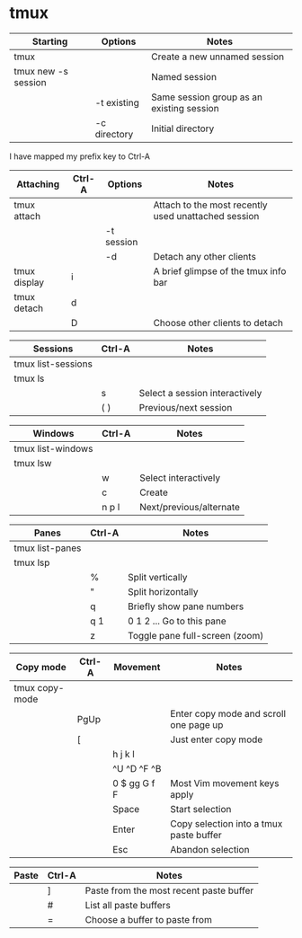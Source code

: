 tmux
====

Starting            | Options      | Notes
--------------------|--------------|--------------------------------------------------
tmux                |              | Create a new unnamed session
tmux new -s session |              | Named session
                    | -t existing  | Same session group as an existing session
                    | -c directory | Initial directory


I have mapped my prefix key to Ctrl-A

Attaching           | Ctrl-A | Options    | Notes
--------------------|--------|------------|--------------------------------------------------
tmux attach         |        |            | Attach to the most recently used unattached session
                    |        | -t session |    
                    |        | -d         | Detach any other clients
tmux display        | i      |            | A brief glimpse of the tmux info bar
tmux detach         | d      |            |
                    | D      |            | Choose other clients to detach


Sessions            | Ctrl-A | Notes
--------------------|--------|--------------------------------------------------
tmux list-sessions  |        |
tmux ls             |        |
                    | s      | Select a session interactively
                    | ( )    | Previous/next session


Windows             | Ctrl-A | Notes
--------------------|--------|--------------------------------------------------
tmux list-windows   |        |
tmux lsw            |        |
                    | w      | Select interactively
                    | c      | Create
                    | n p l  | Next/previous/alternate


Panes               | Ctrl-A | Notes
--------------------|--------|--------------------------------------------------
tmux list-panes     |        |
tmux lsp            |        |
                    | %      | Split vertically
                    | "      | Split horizontally
                    | q      | Briefly show pane numbers
                    | q 1    | 0 1 2 ... Go to this pane
                    | z      | Toggle pane full-screen (zoom)


Copy mode           | Ctrl-A | Movement      | Notes
--------------------|--------|---------------|-----------------------------------------
tmux copy-mode      |        |               |
                    | PgUp   |               | Enter copy mode and scroll one page up
                    | [      |               | Just enter copy mode
                    |        | h j k l       |
                    |        | ^U ^D ^F ^B   |
                    |        | 0 $ gg G f F  | Most Vim movement keys apply
                    |        | Space         | Start selection
                    |        | Enter         | Copy selection into a tmux paste buffer
                    |        | Esc           | Abandon selection


Paste               | Ctrl-A | Notes
--------------------|--------|--------------------------------------------------
                    | ]      | Paste from the most recent paste buffer
                    | #      | List all paste buffers
                    | =      | Choose a buffer to paste from

